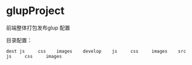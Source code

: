 # glupProject
  前端整体打包发布glup 配置

  目录配置：

 `
  dest
	  	js    
	  	css   
	  	images   
  develop   
    	js    
	  	css    
	  	images   
  src   
	    js    
 	  	css    
	  	images     
`